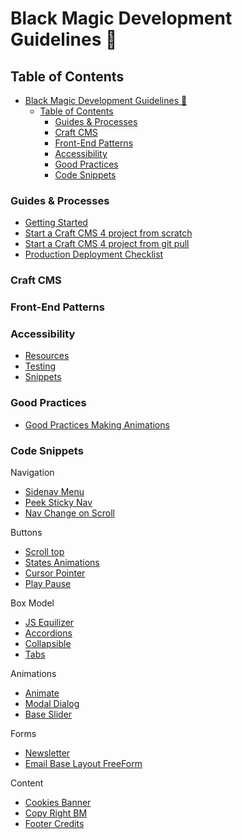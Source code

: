 # Black Magic Development Guidelines 🔮 

## Table of Contents
- [Black Magic Development Guidelines 🔮](#black-magic-development-guidelines-)
  - [Table of Contents](#table-of-contents)
    - [Guides & Processes](#guides--processes)
    - [Craft CMS](#craft-cms)
    - [Front-End Patterns](#front-end-patterns)
    - [Accessibility](#accessibility)
    - [Good Practices](#good-practices)
    - [Code Snippets](#code-snippets)

### Guides & Processes 
- [Getting Started](/GUIDES/local.md)
- [Start a Craft CMS 4 project from scratch](/GUIDES/craft-from-scratch.md)
- [Start a Craft CMS 4 project from git pull](/GUIDES/craft-from-git.md)
- [Production Deployment Checklist](GUIDES/production-deployment-checklist.md)

### Craft CMS


### Front-End Patterns

### Accessibility
- [Resources](/ACCESIBILITY/accessibility#accessibility-resources.md)
- [Testing](/ACCESIBILITY/accessibility#accessibility-testing.md)
- [Snippets](#code-snippets)

### Good Practices
- [Good Practices Making Animations](ANIMATIONS/animations.md)

### Code Snippets

Navigation
- [Sidenav Menu](SNIPPETS/NAVIGATION/sidenav-menu.md)
- [Peek Sticky Nav](SNIPPETS/NAVIGATION/peek-sticky-nav.md)
- [Nav Change on Scroll](SNIPPETS/NAVIGATION/nav-change-on-scroll.md)

Buttons
- [Scroll top](SNIPPETS/BUTTONS/scroll-top.md)
- [States Animations](SNIPPETS/BUTTONS/states-animation.md)
- [Cursor Pointer](SNIPPETS/BUTTONS/cursor-pointer.md)
- [Play Pause](SNIPPETS/BUTTONS/play-pause.md)

Box Model
- [JS Equilizer](SNIPPETS/BOX-MODEL/js-equalizer.md)
- [Accordions](SNIPPETS/BOX-MODEL/accordions.md)
- [Collapsible](SNIPPETS/BOX-MODEL/Collapsible.md)
- [Tabs](SNIPPETS/BOX-MODEL/tabs.md)

Animations
- [Animate]()
- [Modal Dialog](https://a11y-dialog.netlify.app/)
- [Base Slider](https://splidejs.com)

Forms
- [Newsletter](SNIPPETS/FORMS/newsletter.md)
- [Email Base Layout FreeForm](https://github.com/DianyelaMaldonado/email-base-layout-freeform)

Content
- [Cookies Banner](SNIPPETS/CONTENT/cookies-banner.md)
- [Copy Right BM](SNIPPETS/CONTENT/copy-right-bm.md)
- [Footer Credits](SNIPPETS/CONTENT/footer-credits.md)